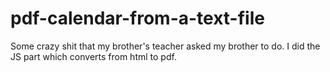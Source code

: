 # pdf-calendar-from-a-text-file
Some crazy shit that my brother's teacher asked my brother to do. I did the JS part which converts from html to pdf.
